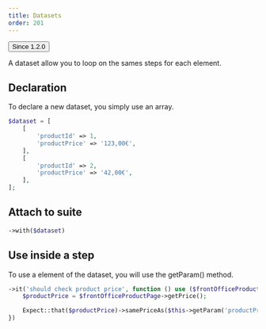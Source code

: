 ```yaml
---
title: Datasets
order: 201
---
```


<!-- Since -->
<div class="flex items-center gap-4">
  <div class="relative inline-flex">
    <button class="rounded-md bg-slate-800 py-2 px-4 border border-transparent text-center text-sm text-white transition-all shadow-md hover:shadow-lg focus:bg-slate-700 focus:shadow-none active:bg-slate-700 hover:bg-slate-700 active:shadow-none disabled:pointer-events-none disabled:opacity-50 disabled:shadow-none" type="button">
      Since 1.2.0
    </button>
    <span class="absolute top-0.5 left-0.5 grid min-h-[12px] min-w-[12px] -translate-x-2/4 -translate-y-2/4 place-items-center rounded-full bg-purple-600 py-1 px-1 text-xs font-medium leading-none text-white content-['']"></span>
  </div>
</div>
<!-- / Since -->

A dataset allow you to loop on the sames steps for each element.

## Declaration

To declare a new dataset, you simply use an array.

```php
$dataset = [
    [
        'productId' => 1,
        'productPrice' => '123,00€',
    ],
    [
        'productId' => 2,
        'productPrice' => '42,00€',
    ],
];
```

## Attach to suite

```php
->with($dataset)
```

## Use inside a step

To use a element of the dataset, you will use the getParam() method.

```php
->it('should check product price', function () use ($frontOfficeProductPage) {
    $productPrice = $frontOfficeProductPage->getPrice();

    Expect::that($productPrice)->samePriceAs($this->getParam('productPrice'));
})
```
